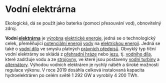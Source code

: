 # Vodní elektrárna
Ekologická, dá se použít jako baterka (pomocí přesouvání vod), obnovitelný zdroj.

**Vodní [elektrárna](https://cs.wikipedia.org/wiki/Elektr%C3%A1rna "Elektrárna")** je [výrobna](https://cs.wikipedia.org/wiki/V%C3%BDrobna "Výrobna") [elektrické energie](https://cs.wikipedia.org/wiki/Elektrick%C3%A1_energie "Elektrická energie"), jedná se o technologický celek, přeměňující [potenciální energii](https://cs.wikipedia.org/wiki/Potenci%C3%A1ln%C3%AD_energie "Potenciální energie") [vody](https://cs.wikipedia.org/wiki/Voda "Voda") na [elektrickou energii](https://cs.wikipedia.org/wiki/Elektrick%C3%A1_energie "Elektrická energie"). Jedná se také o [vodní dílo](https://cs.wikipedia.org/wiki/Vodn%C3%AD_d%C3%ADlo "Vodní dílo") ve smyslu platných [právních předpisů](https://cs.wikipedia.org/wiki/Pr%C3%A1vn%C3%AD_p%C5%99edpis "Právní předpis"). Obvyklý typ říční vodní elektrárny se skládá z [přehradní hráze](https://cs.wikipedia.org/wiki/P%C5%99ehradn%C3%AD_hr%C3%A1z "Přehradní hráz") nebo [jezu](https://cs.wikipedia.org/wiki/Jez "Jez"), tj. [vodního díla](https://cs.wikipedia.org/wiki/Vodn%C3%AD_d%C3%ADlo "Vodní dílo"), které zadržuje vodu a ze [strojovny](https://cs.wikipedia.org/wiki/Strojovna "Strojovna"), ve které jsou postaveny [vodní turbíny](https://cs.wikipedia.org/wiki/Vodn%C3%AD_turb%C3%ADna "Vodní turbína") a [alternátory](https://cs.wikipedia.org/wiki/Altern%C3%A1tor "Alternátor"). Výhodou vodních elektráren je rychlý náběh a široké možnosti regulace výkonu. V roce 2019 dosáhla celková instalovaná kapacita hydroelektráren po celém světě 1 292 GW a vyrobily 4 200 TWh.